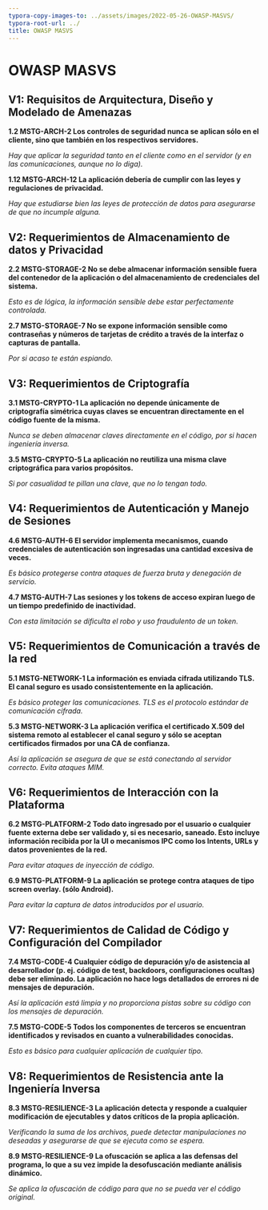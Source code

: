 ```yaml
---
typora-copy-images-to: ../assets/images/2022-05-26-OWASP-MASVS/
typora-root-url: ../
title: OWASP MASVS
---
```


# OWASP MASVS

## V1: Requisitos de Arquitectura, Diseño y Modelado de Amenazas

**1.2 MSTG-ARCH-2 Los controles de seguridad nunca se aplican sólo en el cliente, sino que también en los respectivos servidores.**

*Hay que aplicar la seguridad tanto en el cliente como en el servidor (y en las comunicaciones, aunque no lo diga).*

**1.12 MSTG-ARCH-12 La aplicación debería de cumplir con las leyes y regulaciones de privacidad.**

*Hay que estudiarse bien las leyes de protección de datos para asegurarse de que no incumple alguna.*

## V2: Requerimientos de Almacenamiento de datos y Privacidad

**2.2 MSTG-STORAGE-2 No se debe almacenar información sensible fuera del contenedor de la aplicación o del almacenamiento de credenciales del sistema.**

*Esto es de lógica, la información sensible debe estar perfectamente controlada.*

**2.7 MSTG-STORAGE-7 No se expone información sensible como contraseñas y números de tarjetas de crédito a través de la interfaz o capturas de pantalla.**

*Por si acaso te están espiando.*

## V3: Requerimientos de Criptografía

**3.1 MSTG-CRYPTO-1 La aplicación no depende únicamente de criptografía simétrica cuyas claves se encuentran directamente en el código fuente de la misma.**

*Nunca se deben almacenar claves directamente en el código, por si hacen ingeniería inversa.*

**3.5 MSTG-CRYPTO-5 La aplicación no reutiliza una misma clave criptográfica para varios propósitos.**

*Si por casualidad te pillan una clave, que no lo tengan todo.*

## V4: Requerimientos de Autenticación y Manejo de Sesiones
**4.6 MSTG-AUTH-6 El servidor implementa mecanismos, cuando credenciales de autenticación son ingresadas una cantidad excesiva de veces.**

*Es básico protegerse contra ataques de fuerza bruta y denegación de servicio.*

**4.7 MSTG-AUTH-7 Las sesiones y los tokens de acceso expiran luego de un tiempo predefinido de inactividad.**

*Con esta limitación se dificulta el robo y uso fraudulento de un token.*

## V5: Requerimientos de Comunicación a través de la red

**5.1 MSTG-NETWORK-1 La información es enviada cifrada utilizando TLS. El canal seguro es usado consistentemente en la aplicación.**

*Es básico proteger las comunicaciones. TLS es el protocolo estándar de comunicación cifrada.*

**5.3 MSTG-NETWORK-3 La aplicación verifica el certificado X.509 del sistema remoto al establecer el canal seguro y sólo se aceptan certificados firmados por una CA de confianza.**

*Así la aplicación se asegura de que se está conectando al servidor correcto. Evita ataques MIM.*

## V6: Requerimientos de Interacción con la Plataforma

**6.2 MSTG-PLATFORM-2 Todo dato ingresado por el usuario o cualquier fuente externa debe ser validado y, si es necesario, saneado. Esto incluye información recibida por la UI o mecanismos IPC como los Intents, URLs y datos provenientes de la red.**

*Para evitar ataques de inyección de código.*

**6.9 MSTG-PLATFORM-9 La aplicación se protege contra ataques de tipo screen overlay. (sólo Android).**

*Para evitar la captura de datos introducidos por el usuario.*

## V7: Requerimientos de Calidad de Código y Configuración del Compilador

**7.4 MSTG-CODE-4 Cualquier código de depuración y/o de asistencia al desarrollador (p. ej. código de test, backdoors, configuraciones ocultas) debe ser eliminado. La aplicación no hace logs detallados de errores ni de mensajes de  depuración.**

*Así la aplicación está limpia y no proporciona pistas sobre su código con los mensajes de depuración.*

**7.5 MSTG-CODE-5 Todos los componentes de terceros se encuentran identificados y revisados en cuanto a vulnerabilidades conocidas.**

*Esto es básico para cualquier aplicación de cualquier tipo.*

## V8: Requerimientos de Resistencia ante la Ingeniería Inversa

**8.3 MSTG-RESILIENCE-3 La aplicación detecta y responde a cualquier modificación de ejecutables y datos críticos de la propia aplicación.**

*Verificando la suma de los archivos, puede detectar manipulaciones no deseadas y asegurarse de que se ejecuta como se espera.*

**8.9 MSTG-RESILIENCE-9 La ofuscación se aplica a las defensas del programa, lo que a su vez impide la desofuscación mediante análisis dinámico.**

*Se aplica la ofuscación de código para que no se pueda ver el código original.*
